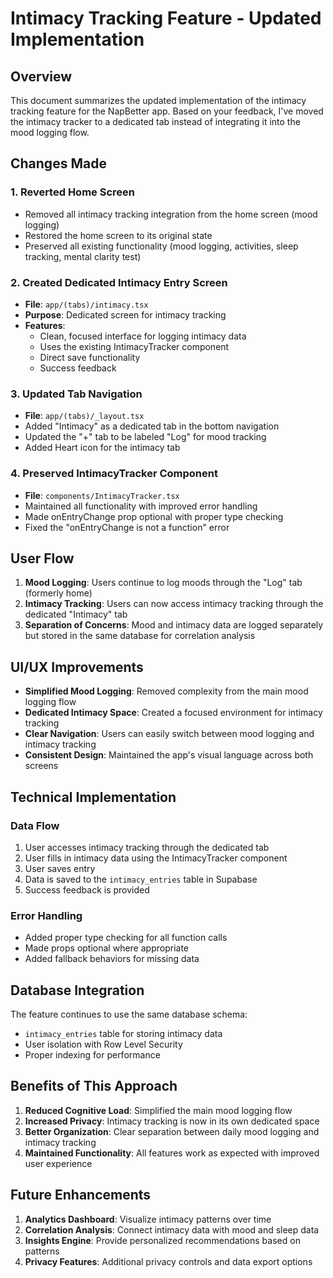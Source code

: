 # Intimacy Tracking Feature - Updated Implementation

## Overview
This document summarizes the updated implementation of the intimacy tracking feature for the NapBetter app. Based on your feedback, I've moved the intimacy tracker to a dedicated tab instead of integrating it into the mood logging flow.

## Changes Made

### 1. Reverted Home Screen
- Removed all intimacy tracking integration from the home screen (mood logging)
- Restored the home screen to its original state
- Preserved all existing functionality (mood logging, activities, sleep tracking, mental clarity test)

### 2. Created Dedicated Intimacy Entry Screen
- **File**: `app/(tabs)/intimacy.tsx`
- **Purpose**: Dedicated screen for intimacy tracking
- **Features**:
  - Clean, focused interface for logging intimacy data
  - Uses the existing IntimacyTracker component
  - Direct save functionality
  - Success feedback

### 3. Updated Tab Navigation
- **File**: `app/(tabs)/_layout.tsx`
- Added "Intimacy" as a dedicated tab in the bottom navigation
- Updated the "+" tab to be labeled "Log" for mood tracking
- Added Heart icon for the intimacy tab

### 4. Preserved IntimacyTracker Component
- **File**: `components/IntimacyTracker.tsx`
- Maintained all functionality with improved error handling
- Made onEntryChange prop optional with proper type checking
- Fixed the "onEntryChange is not a function" error

## User Flow

1. **Mood Logging**: Users continue to log moods through the "Log" tab (formerly home)
2. **Intimacy Tracking**: Users can now access intimacy tracking through the dedicated "Intimacy" tab
3. **Separation of Concerns**: Mood and intimacy data are logged separately but stored in the same database for correlation analysis

## UI/UX Improvements

- **Simplified Mood Logging**: Removed complexity from the main mood logging flow
- **Dedicated Intimacy Space**: Created a focused environment for intimacy tracking
- **Clear Navigation**: Users can easily switch between mood logging and intimacy tracking
- **Consistent Design**: Maintained the app's visual language across both screens

## Technical Implementation

### Data Flow
1. User accesses intimacy tracking through the dedicated tab
2. User fills in intimacy data using the IntimacyTracker component
3. User saves entry
4. Data is saved to the `intimacy_entries` table in Supabase
5. Success feedback is provided

### Error Handling
- Added proper type checking for all function calls
- Made props optional where appropriate
- Added fallback behaviors for missing data

## Database Integration
The feature continues to use the same database schema:
- `intimacy_entries` table for storing intimacy data
- User isolation with Row Level Security
- Proper indexing for performance

## Benefits of This Approach

1. **Reduced Cognitive Load**: Simplified the main mood logging flow
2. **Increased Privacy**: Intimacy tracking is now in its own dedicated space
3. **Better Organization**: Clear separation between daily mood logging and intimacy tracking
4. **Maintained Functionality**: All features work as expected with improved user experience

## Future Enhancements

1. **Analytics Dashboard**: Visualize intimacy patterns over time
2. **Correlation Analysis**: Connect intimacy data with mood and sleep data
3. **Insights Engine**: Provide personalized recommendations based on patterns
4. **Privacy Features**: Additional privacy controls and data export options